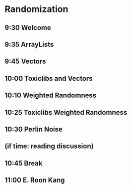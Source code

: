 Randomization
=============


9:30  Welcome
-------------

9:35  ArrayLists
----------------

9:45  Vectors
-------------

10:00  Toxiclibs and Vectors
----------------------------

10:10  Weighted Randomness
--------------------------

10:25  Toxiclibs Weighted Randomness
------------------------------------

10:30  Perlin Noise
-------------------

(if time: reading discussion)
-----------------------------

10:45  Break
------------

11:00  E. Roon Kang
-------------------